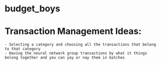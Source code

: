 # budget_boys

# Transaction Management Ideas:
    - Selecting a category and choosing all the transactions that belong to that category
    - Having the neural network group transactions by what it things belong together and you can yay or nay them in batches